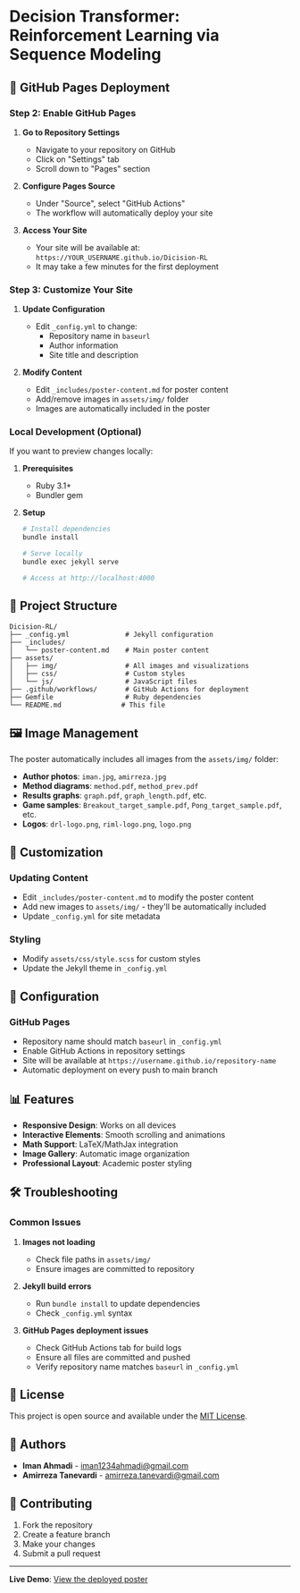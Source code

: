 # Decision Transformer: Reinforcement Learning via Sequence Modeling

## 🚀 GitHub Pages Deployment

### Step 2: Enable GitHub Pages

1. **Go to Repository Settings**
   - Navigate to your repository on GitHub
   - Click on "Settings" tab
   - Scroll down to "Pages" section

2. **Configure Pages Source**
   - Under "Source", select "GitHub Actions"
   - The workflow will automatically deploy your site

3. **Access Your Site**
   - Your site will be available at: `https://YOUR_USERNAME.github.io/Dicision-RL`
   - It may take a few minutes for the first deployment

### Step 3: Customize Your Site

1. **Update Configuration**
   - Edit `_config.yml` to change:
     - Repository name in `baseurl`
     - Author information
     - Site title and description

2. **Modify Content**
   - Edit `_includes/poster-content.md` for poster content
   - Add/remove images in `assets/img/` folder
   - Images are automatically included in the poster

### Local Development (Optional)

If you want to preview changes locally:

1. **Prerequisites**
   - Ruby 3.1+
   - Bundler gem

2. **Setup**
   ```bash
   # Install dependencies
   bundle install
   
   # Serve locally
   bundle exec jekyll serve
   
   # Access at http://localhost:4000
   ```

## 📁 Project Structure

```
Dicision-RL/
├── _config.yml              # Jekyll configuration
├── _includes/
│   └── poster-content.md    # Main poster content
├── assets/
│   ├── img/                 # All images and visualizations
│   ├── css/                 # Custom styles
│   └── js/                  # JavaScript files
├── .github/workflows/       # GitHub Actions for deployment
├── Gemfile                  # Ruby dependencies
└── README.md               # This file
```

## 🖼️ Image Management

The poster automatically includes all images from the `assets/img/` folder:

- **Author photos**: `iman.jpg`, `amirreza.jpg`
- **Method diagrams**: `method.pdf`, `method_prev.pdf`
- **Results graphs**: `graph.pdf`, `graph_length.pdf`, etc.
- **Game samples**: `Breakout_target_sample.pdf`, `Pong_target_sample.pdf`, etc.
- **Logos**: `drl-logo.png`, `riml-logo.png`, `logo.png`

## 🎨 Customization

### Updating Content
- Edit `_includes/poster-content.md` to modify the poster content
- Add new images to `assets/img/` - they'll be automatically included
- Update `_config.yml` for site metadata

### Styling
- Modify `assets/css/style.scss` for custom styles
- Update the Jekyll theme in `_config.yml`

## 🔧 Configuration

### GitHub Pages
- Repository name should match `baseurl` in `_config.yml`
- Enable GitHub Actions in repository settings
- Site will be available at `https://username.github.io/repository-name`
- Automatic deployment on every push to main branch

## 📊 Features

- **Responsive Design**: Works on all devices
- **Interactive Elements**: Smooth scrolling and animations
- **Math Support**: LaTeX/MathJax integration
- **Image Gallery**: Automatic image organization
- **Professional Layout**: Academic poster styling

## 🛠️ Troubleshooting

### Common Issues

1. **Images not loading**
   - Check file paths in `assets/img/`
   - Ensure images are committed to repository

2. **Jekyll build errors**
   - Run `bundle install` to update dependencies
   - Check `_config.yml` syntax

3. **GitHub Pages deployment issues**
   - Check GitHub Actions tab for build logs
   - Ensure all files are committed and pushed
   - Verify repository name matches `baseurl` in `_config.yml`

## 📝 License

This project is open source and available under the [MIT License](LICENSE).

## 👥 Authors

- **Iman Ahmadi** - iman1234ahmadi@gmail.com
- **Amirreza Tanevardi** - amirreza.tanevardi@gmail.com

## 🤝 Contributing

1. Fork the repository
2. Create a feature branch
3. Make your changes
4. Submit a pull request

---

**Live Demo**: [View the deployed poster](https://iman1234ahmadi.github.io/Dicision-RL)
